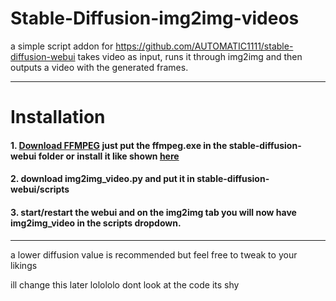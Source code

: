 # Stable-Diffusion-img2img-videos

a simple script addon for https://github.com/AUTOMATIC1111/stable-diffusion-webui
takes video as input, runs it through img2img and then outputs a video with the generated frames.

---

# Installation
#### 1. [Download FFMPEG](https://www.gyan.dev/ffmpeg/builds/ffmpeg-git-full.7z) just put the ffmpeg.exe in the stable-diffusion-webui folder or install it like shown [here](https://www.geeksforgeeks.org/how-to-install-ffmpeg-on-windows/)

#### 2. download img2img_video.py and put it in stable-diffusion-webui/scripts

#### 3. start/restart the webui and on the img2img tab you will now have img2img_video in the scripts dropdown.

---

a lower diffusion value is recommended but feel free to tweak to your likings

ill change this later lolololo
dont look at the code its shy 
